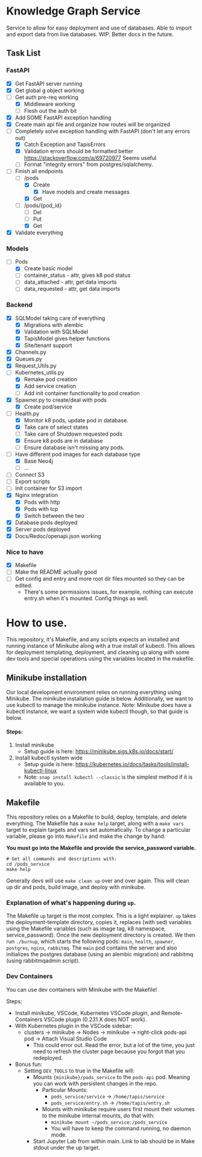 # Knowledge Graph Service
Service to allow for easy deployment and use of databases. Able to import and export data from live databases. WIP. Better docs in the future.


## Task List
### FastAPI
- [X] Get FastAPI server running
- [X] Get global g object working
- [ ] Get auth pre-req working
	- [X] Middleware working
	- [ ] Flesh out the auth bit
- [X] Add SOME FastAPI exception handling
- [X] Create main api file and organize how routes will be organized
- [ ] Completely solve exception handling with FastAPI (don't let any errors out)
	- [X] Catch Exception and TapisErrors 
 	- [X] Validation errors should be formatted better https://stackoverflow.com/a/69720977 Seems useful
	- [ ] Format "integrity errors" from postgres/sqlalchemy.
- [ ] Finish all endpoints
 	- [ ] /pods
		- [X] Create
			- [X] Have models and create messages
		- [X] Get
 	- [ ] /pods/{pod_id}
		- [ ] Del
		- [ ] Put
		- [X] Get
- [X] Validate everything
### Models
- [ ] Pods
	- [X] Create basic model
	- [ ] container_status - attr, gives k8 pod status
	- [ ] data_attached - attr, get data imports
	- [ ] data_requested - attr, get data imports

### Backend
- [X] SQLModel taking care of everything
	- [X] Migrations with alembic
	- [X] Validation with SQLModel
	- [X] TapisModel gives helper functions
	- [X] Site/tenant support
- [X] Channels.py
- [X] Queues.py
- [X] Request_Utils.py
- [ ] Kubernetes_utils.py
	- [X] Remake pod creation
	- [X] Add service creation
	- [ ] Add init container functionality to pod creation
- [X] Spawner.py to create/deal with pods
	- [X] Create pod/service
- [ ] Health.py
    - [X] Monitor k8 pods, update pod in database.
	- [X] Take care of select states
	- [ ] Take care of Shutdown requested pods
	- [X] Ensure k8 pods are in database
	- [ ] Ensure database isn't missing any pods.
- [ ] Have different pod images for each database type
	- [X] Base Neo4j
	- [ ] ...
- [ ] Connect S3
- [ ] Export scripts
- [ ] Init container for S3 import
- [X] Nginx integration
  - [X] Pods with http
  - [X] Pods with tcp
  - [X] Switch between the two
- [X] Database pods deployed
- [X] Server pods deployed
- [X] Docs/Redoc/openapi.json working
### Nice to have
- [X] Makefile
- [ ] Make the README actually good
- [ ] Get config and entry and more root dir files mounted so they can be edited.
	- There's some permissions issues, for example, nothing can execute entry.sh when it's mounted. Config things as well.


# How to use.
This repository, it's Makefile, and any scripts expects an installed and running instance of Minikube along with a true install of kubectl.
This allows for deployment templating, deployment, and cleaning up along with some dev tools and special operations using the variables located in the makefile.

## Minikube installation
Our local development environment relies on running everything using Minikube. The minikube installation guide is below. Additionally, we want to use kubectl to manage the minikube instance. Note: Minikube does have a kubectl instance, we want a system wide kubectl though, so that guide is below.

#### Steps:
1. Install minikube
    - Setup guide is here: https://minikube.sigs.k8s.io/docs/start/
2. Install kubectl system wide
	- Setup guide is here: https://kubernetes.io/docs/tasks/tools/install-kubectl-linux
	- Note: `snap install kubectl --classic` is the simplest method if it is available to you.

## Makefile
This repository relies on a Makefile to build, deploy, template, and delete everything.
The Makefile has a `make help` target, along with a `make vars` target to explain targets and vars set automatically.
To change a particular variable, please go into `Makefile` and make the change by hand.

**You must go into the Makefile and provide the service_password variable.**

```
# Get all commands and descriptions with:
cd /pods_service
make help
```

Generally devs will use `make clean up` over and over again. This will clean up dir and pods, build image, and deploy with minikube.

### Explanation of what's happening during `up`.
The Makefile `up` target is the most complex. This is a light explainer.
`up` takes the deployment-template directory, copies it, replaces (with sed) variables using the Makefile variables (such as image tag, k8 namespace, service_password).
Once the new deployment directory is created. We then run `./burnup`, which starts the following pods: `main`, `health`, `spawner`, `postgres`, `nginx`, `rabbitmq`.
The `main` pod contains the server and also initializes the postgres database (using an alembic migration) and rabbitmq (using rabbitmqadmin script).

### Dev Containers
You can use dev containers with Minikube with the Makefile!

Steps:
- Install minikube, VSCode, Kubernetes VSCode plugin, and Remote-Containers VSCode plugin (0.231.X does NOT work).
- With Kubernetes plugin in the VSCode sidebar:
  - clusters -> minikube -> Nodes -> minikube -> right-click pods-api pod -> Attach Visual Studio Code
    - This could error out. Read the error, but a lot of the time, you just need to refresh the cluster page because you forgot that you redeployed.
- Bonus fun:
  - Setting `DEV_TOOLS` to true in the Makefile will:
    - Mounts `{minikube}/pods_service` to the `pods-api` pod. Meaning you can work with persistent changes in the repo.
      - Particular Mounts:
        - `pods_service/service` -> `/home/tapis/service`
        - `pods_service/entry.sh` -> `/home/tapis/entry.sh`
      - Mounts with minikube require users first mount their volumes to the minikube internal mounts, do that with:
        - `minikube mount ~/pods_service:/pods_service`
        - You will have to keep the command running, no daemon mode.
	- Start Jupyter Lab from within main. Link to lab should be in Make stdout under the up target.
